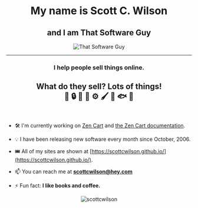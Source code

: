 <style>
g-emoji {
    font-size: 2em;
}
</style>
<h1 align="center">My name is Scott C. Wilson</h1>
<h2 align="center">and I am That Software Guy</h2>
<div align="center"><img src="https://www.thatsoftwareguy.com/img/site-graphics/logo.png" alt="That Software Guy" /></div>
<hr>
<h3 align="center">I help people sell things online.</h3>

<h2 align="center">
What do they sell?  Lots of things!<br>
🐔 
🔒
🌺
🌱
⚙️
🖌️
🥫
🐟
🥩
</h2><br>

-  🛠 I'm currently working on [Zen Cart](https://zen-cart.com) and [the Zen Cart documentation](https://github.com/zencart/documentation). 

- 💡 I have been releasing new software every month since October, 2006.  

- 🎟 All of my sites are shown at [https://scottcwilson.github.io/](https://scottcwilson.github.io/).

- 📫 You can reach me at **scottcwilson@hey.com**

- ⚡ Fun fact: **I like books and coffee.**

<!--
<p align="left"><img src="https://devicons.github.io/devicon/devicon.git/icons/mysql/mysql-original-wordmark.svg" alt="mysql" width="20" height="20"/> <img src="https://devicons.github.io/devicon/devicon.git/icons/php/php-original.svg" alt="php" width="20" height="20"/> <img src="https://devicons.github.io/devicon/devicon.git/icons/linux/linux-original.svg" alt="linux" width="20" height="20"/></p>
-->

<p align="center"> <img src="https://github-readme-stats.vercel.app/api?username=scottcwilson&show_icons=true" alt="scottcwilson" /> </p>

